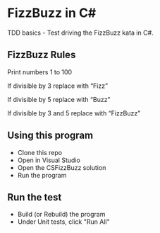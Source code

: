 # FizzBuzz in C#

TDD basics - Test driving the FizzBuzz kata in C#.

## FizzBuzz Rules

Print numbers 1 to 100

If divisible by 3 replace with “Fizz”

If divisible by 5 replace with “Buzz”

If divisible by 3 and 5 replace with “FizzBuzz”

## Using this program
- Clone this repo
- Open in Visual Studio
- Open the CSFizzBuzz solution
- Run the program

## Run the test
- Build (or Rebuild) the program
- Under Unit tests, click "Run All"
